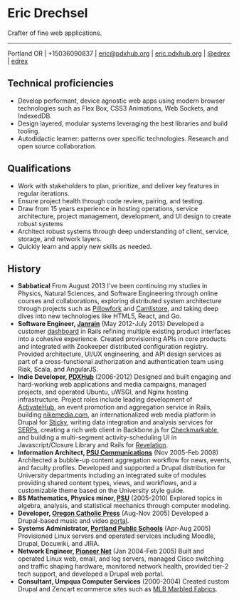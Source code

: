 # Eric Drechsel

Crafter of fine web applications.

---

Portland OR | +15036090837 | [eric@pdxhub.org](mailto:eric@pdxhub.org) | [eric.pdxhub.org](http://eric.pdxhub.org) | [@edrex](https://twitter.com/edrex) | <i class="fa fa-github"></i> <a href="https://github.com/edrex?tab=activity">edrex</a>

## Technical proficiencies

* Develop performant, device agnostic web apps using modern browser technologies such as Flex Box, CSS3 Animations, Web Sockets, and IndexedDB.
* Design layered, modular systems leveraging the best libraries and build tooling.
* Autodidactic learner: patterns over specific technologies. Research and open source collaboration.


## Qualifications

* Work with stakeholders to plan, prioritize, and deliver key features in regular iterations.
* Ensure project health through code review, pairing, and testing.
* Draw from 15 years experience in hosting operations, service architecture, project management, development, and UI design to create robust systems
* Architect robust systems through deep understanding of client, service, storage, and network layers.
* Quickly learn and apply new skills as needed.
<div style="page-break-after:always;"></div>

## History

* **Sabbatical** From August 2013 I've been continuing my studies in Physics, Natural Sciences, and Software Engineering through online courses and collaborations, exploring distributed system architecture through projects such as [Pillowfork](http://github.com/edrex/pillowfork/) and [Camlistore](http://camlistore.org), and taking deep dives into new technologies like HTML5, React, and Go.
* **Software Engineer, [Janrain](http://janrain.com/)** (May 2012-July 2013) Developed a customer [dashboard](https://dashboard.janrain.com/) in Rails refining multiple existing product interfaces into a cohesive experience. Created provisioning APIs in core products and integrated with Zookeeper distributed configuration registry. Provided architecture, UI/UX engineering, and API design services as part of a cross-functional authorization and authentication team using Riak, Scala, and AngularJS.
* **Indie Developer, [PDXHub](http://wiki.pdxhub.org/)** (2006-2012) Designed and built engaging and hard-working web applications and media campaigns, managed projects, and operated Ubuntu, uWSGI, and Nginx hosting infrastructure. Project roles include leading development of [ActivateHub](http://portland.activatehub.org/), an event promotion and aggregation service in Rails, building [nikemedia.com](http://eric.pdxhub.org/resume/nike-media.jpg), an internationalized web media platform in Drupal for [Sticky](http://www.sticky.tv/), writing data integration and analysis services for [SERPs](https://serps.com/), creating a rich web client in Backbone.js for [Checkmarkable](https://checkmarkable.com/), and building a multi-segment activity-scheduling UI in Javascript/Closure Library and Rails for [Revelation](http://revelationglobal.com/).
* **Information Architect, [PSU Communications](http://www.pdx.edu/university-communications/)** (Nov 2005-Feb 2008) Architected a bubble-up content aggregation workflow for news, events, and faculty profiles. Developed and supported a Drupal distribution for University departments including an integrated suite of modules providing shared content types, views, and workflows, and a customizable theme based on the University style guide.
* **BS Mathematics, Physics minor, [PSU](http://www.mth.pdx.edu)** (2005-2010) Explored topics in algebra, analysis, and statistical mechanics through computer modeling.
* **Developer, [Oregon Catholic Press](http://ocp.org/)** (Aug-Nov 2005) Developed a Drupal-based music and video [portal](http://spiritandsong.com/).
* **Systems Administrator, [Portland Public Schools](http://www.pps.k12.or.us/)** (Apr-Aug 2005) Provisioned Linux servers and operated services including Moodle, Drupal, Docuwiki, and JIRA.
* **Network Engineer, [Pioneer Net](http://pioneer-net.com/)** (Jan 2004-Feb 2005) Built and operated Linux web, email, and log servers, managed Cisco switching and traffic shaping hardware, monitored network health, provided tier-2 tech support, and developed a Drupal web portal.
* **Consultant, Umpqua Computer Services** (2000-2004) Created custom Drupal and Zencart ecommerce sites such as [MLB Marbled Fabrics](http://marbledfabrics.com).